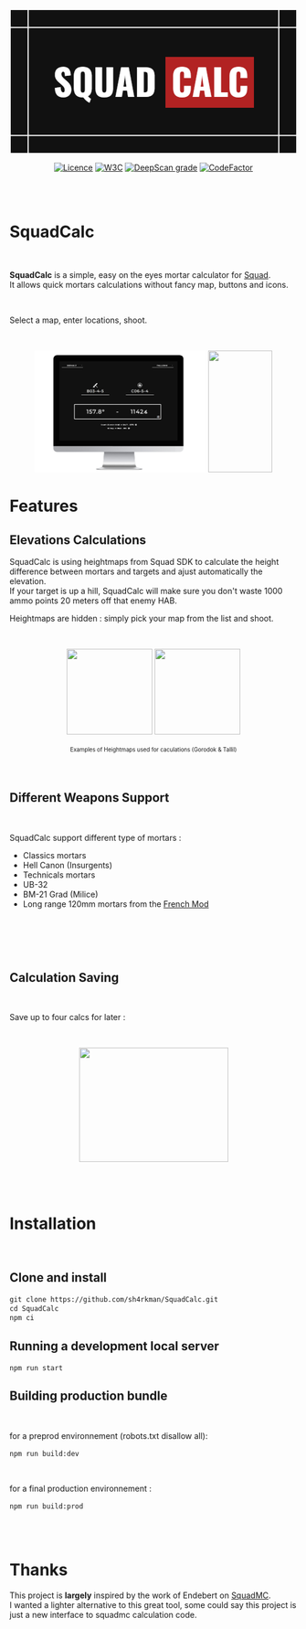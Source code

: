
 <p align="center">
   <img width="500" height="250" src="./src/img/github/logo.png">
 </p>


<p align="center">
 <a href="https://github.com/sh4rkman/SquadCalc/blob/master/LICENSE"><img src="https://img.shields.io/github/license/Naereen/StrapDown.js.svg" alt="Licence"></a>
  <a href="https://validator.w3.org/nu/?doc=https%3A%2F%2Fsquadcalc.app%2F"><img src="https://img.shields.io/badge/W3C-Good-green.svg" alt="W3C"></a>
  <a href="https://deepscan.io/dashboard#view=project&tid=12376&pid=25781&bid=811276"><img src="https://deepscan.io/api/teams/12376/projects/25781/branches/811276/badge/grade.svg" alt="DeepScan grade"></a>
  <a href="https://www.codefactor.io/repository/github/sh4rkman/squadcalc"><img src="https://www.codefactor.io/repository/github/sh4rkman/squadcalc/badge" alt="CodeFactor"></a>
</p>
</br>
</br>


# SquadCalc


</br>

**SquadCalc** is a simple, easy on the eyes mortar calculator for <a href="https://joinsquad.com/">Squad</a>.  
It allows quick mortars calculations without fancy map, buttons and icons.
 
</br>

Select a map, enter locations, shoot.

</br>
 
 
<p align="center">
  <img width="300" height="213" src="./src/img/github/desktop.png">
  <img width="112" height="213" src="./src/img/github/mobile.png">
</p>

# **Features**


## **Elevations Calculations**

SquadCalc is using heightmaps from Squad SDK to calculate the height difference between mortars and targets and ajust automatically the elevation.  
If your target is up a hill, SquadCalc will make sure you don't waste 1000 ammo points 20 meters off that enemy HAB.

Heightmaps are hidden : simply pick your map from the list and shoot.

</br>

<p align="center">
  <img width="150" height="150" src="https://github.com/sh4rkman/SquadCalc/blob/master/src/img/heightmaps/gorodok.jpg?raw=true">
  <img width="150" height="150" src="https://github.com/sh4rkman/SquadCalc/blob/master/src/img/heightmaps/tallil.jpg?raw=true">
</p>
<p align="center"><sub><sup>Examples of Heightmaps used for caculations (Gorodok & Tallil)</sub></sup></p>

</br>

## **Different Weapons Support**

</br>


SquadCalc support different type of mortars :
- Classics mortars
- Hell Canon (Insurgents)
- Technicals mortars
- UB-32
- BM-21 Grad (Milice)
- Long range 120mm mortars from the <a href="https://smf.tactical-collective.com/">French Mod</a>

</br>

</br></br>


## **Calculation Saving**

</br>

Save up to four calcs for later :

 </br>

 <p align="center">
   <img width="261" height="200" src="./src/img/github/save.gif">
 </p>

 </br></br>

# Installation
</br>


## Clone and install

```
git clone https://github.com/sh4rkman/SquadCalc.git
cd SquadCalc
npm ci
```

## Running a development local server
```
npm run start
```

## Building production bundle
</br>

for a preprod environnement (robots.txt disallow all):
```
npm run build:dev
```
</br>

for a final production environnement :
```
npm run build:prod
```

</br></br>



# Thanks

This project is **largely** inspired by the work of Endebert on <a href="https://github.com/Endebert/squadmc">SquadMC</a>.  
I wanted a lighter alternative to this great tool, some could say this project is just a new interface to squadmc calculation code.
